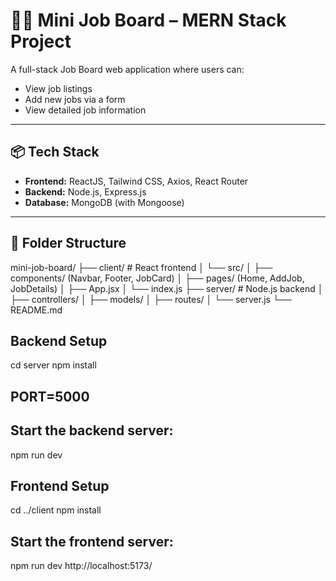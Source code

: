 # 🧑‍💻 Mini Job Board – MERN Stack Project

A full-stack Job Board web application where users can:
- View job listings
- Add new jobs via a form
- View detailed job information

---

## 📦 Tech Stack

- **Frontend:** ReactJS, Tailwind CSS, Axios, React Router
- **Backend:** Node.js, Express.js
- **Database:** MongoDB (with Mongoose)

---

## 📁 Folder Structure

mini-job-board/
├── client/ # React frontend
│ └── src/
│ ├── components/ (Navbar, Footer, JobCard)
│ ├── pages/ (Home, AddJob, JobDetails)
│ ├── App.jsx
│ └── index.js
├── server/ # Node.js backend
│ ├── controllers/
│ ├── models/
│ ├── routes/
│ └── server.js
└── README.md

## Backend Setup
 cd server
npm install

## PORT=5000

## Start the backend server:
npm run dev 


## Frontend Setup
cd ../client
npm install

## Start the  frontend server:
npm run dev 
 http://localhost:5173/